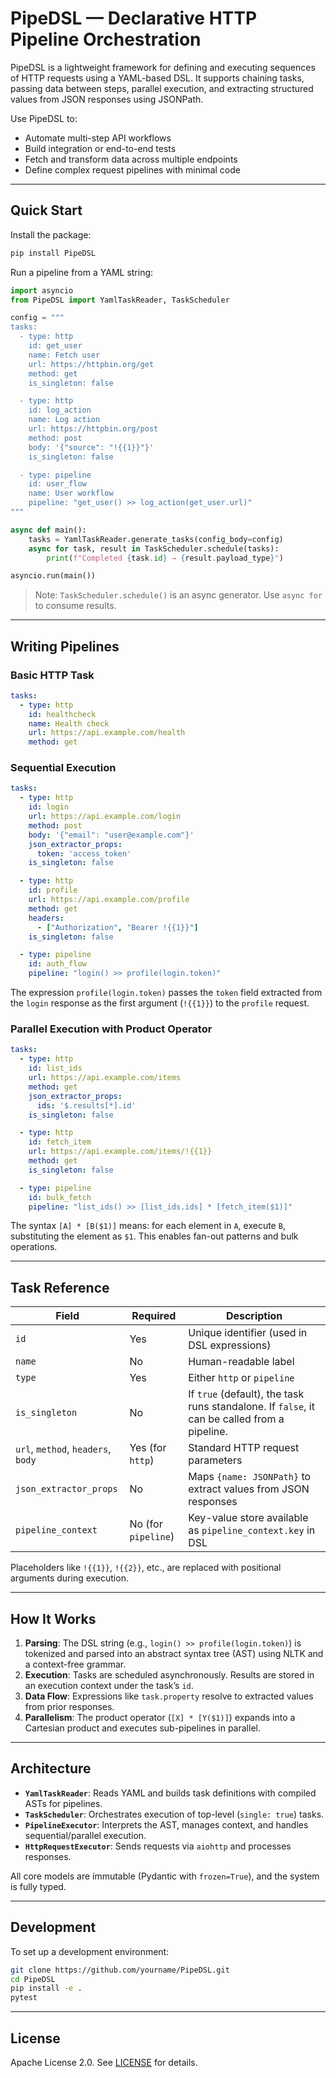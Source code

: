 # PipeDSL — Declarative HTTP Pipeline Orchestration

PipeDSL is a lightweight framework for defining and executing sequences of HTTP requests using a YAML-based DSL. It supports chaining tasks, passing data between steps, parallel execution, and extracting structured values from JSON responses using JSONPath.

Use PipeDSL to:
- Automate multi-step API workflows
- Build integration or end-to-end tests
- Fetch and transform data across multiple endpoints
- Define complex request pipelines with minimal code

---

## Quick Start

Install the package:

```bash
pip install PipeDSL
```

Run a pipeline from a YAML string:

```python
import asyncio
from PipeDSL import YamlTaskReader, TaskScheduler

config = """
tasks:
  - type: http
    id: get_user
    name: Fetch user
    url: https://httpbin.org/get
    method: get
    is_singleton: false

  - type: http
    id: log_action
    name: Log action
    url: https://httpbin.org/post
    method: post
    body: '{"source": "!{{1}}"}'
    is_singleton: false

  - type: pipeline
    id: user_flow
    name: User workflow
    pipeline: "get_user() >> log_action(get_user.url)"
"""

async def main():
    tasks = YamlTaskReader.generate_tasks(config_body=config)
    async for task, result in TaskScheduler.schedule(tasks):
        print(f"Completed {task.id} → {result.payload_type}")

asyncio.run(main())
```

> Note: `TaskScheduler.schedule()` is an async generator. Use `async for` to consume results.

---

## Writing Pipelines

### Basic HTTP Task

```yaml
tasks:
  - type: http
    id: healthcheck
    name: Health check
    url: https://api.example.com/health
    method: get
```

### Sequential Execution

```yaml
tasks:
  - type: http
    id: login
    url: https://api.example.com/login
    method: post
    body: '{"email": "user@example.com"}'
    json_extractor_props:
      token: 'access_token'
    is_singleton: false

  - type: http
    id: profile
    url: https://api.example.com/profile
    method: get
    headers:
      - ["Authorization", "Bearer !{{1}}"]
    is_singleton: false

  - type: pipeline
    id: auth_flow
    pipeline: "login() >> profile(login.token)"
```

The expression `profile(login.token)` passes the `token` field extracted from the `login` response as the first argument (`!{{1}}`) to the `profile` request.

### Parallel Execution with Product Operator

```yaml
tasks:
  - type: http
    id: list_ids
    url: https://api.example.com/items
    method: get
    json_extractor_props:
      ids: '$.results[*].id'
    is_singleton: false

  - type: http
    id: fetch_item
    url: https://api.example.com/items/!{{1}}
    method: get
    is_singleton: false

  - type: pipeline
    id: bulk_fetch
    pipeline: "list_ids() >> [list_ids.ids] * [fetch_item($1)]"
```

The syntax `[A] * [B($1)]` means: for each element in `A`, execute `B`, substituting the element as `$1`. This enables fan-out patterns and bulk operations.

---

## Task Reference

| Field | Required | Description |
|------|----------|-------------|
| `id` | Yes | Unique identifier (used in DSL expressions) |
| `name` | No | Human-readable label |
| `type` | Yes | Either `http` or `pipeline` |
| `is_singleton` | No | If `true` (default), the task runs standalone. If `false`, it can be called from a pipeline. |
| `url`, `method`, `headers`, `body` | Yes (for `http`) | Standard HTTP request parameters |
| `json_extractor_props` | No | Maps `{name: JSONPath}` to extract values from JSON responses |
| `pipeline_context` | No (for `pipeline`) | Key-value store available as `pipeline_context.key` in DSL |

Placeholders like `!{{1}}`, `!{{2}}`, etc., are replaced with positional arguments during execution.

---

## How It Works

1. **Parsing**: The DSL string (e.g., `login() >> profile(login.token)`) is tokenized and parsed into an abstract syntax tree (AST) using NLTK and a context-free grammar.
2. **Execution**: Tasks are scheduled asynchronously. Results are stored in an execution context under the task’s `id`.
3. **Data Flow**: Expressions like `task.property` resolve to extracted values from prior responses.
4. **Parallelism**: The product operator (`[X] * [Y($1)]`) expands into a Cartesian product and executes sub-pipelines in parallel.

---

## Architecture

- **`YamlTaskReader`**: Reads YAML and builds task definitions with compiled ASTs for pipelines.
- **`TaskScheduler`**: Orchestrates execution of top-level (`single: true`) tasks.
- **`PipelineExecutor`**: Interprets the AST, manages context, and handles sequential/parallel execution.
- **`HttpRequestExecutor`**: Sends requests via `aiohttp` and processes responses.

All core models are immutable (Pydantic with `frozen=True`), and the system is fully typed.

---

## Development

To set up a development environment:

```bash
git clone https://github.com/yourname/PipeDSL.git
cd PipeDSL
pip install -e .
pytest
```

---

## License

Apache License 2.0. See [LICENSE](LICENSE) for details.